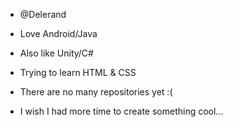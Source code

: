 - @Delerand
- Love Android/Java
- Also like Unity/C#
- Trying to learn HTML & CSS

- There are no many repositories yet :(
- I wish I had more time to create something cool...
<!---
Delerand/Delerand is a ✨ special ✨ repository because its `README.md` (this file) appears on your GitHub profile.
You can click the Preview link to take a look at your changes.
--->
